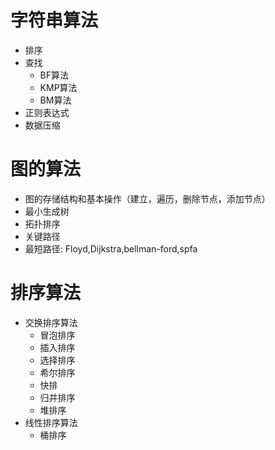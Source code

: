 # 字符串算法

- 排序
- 查找
  - BF算法
  - KMP算法
  - BM算法
- 正则表达式
- 数据压缩

# 图的算法

- 图的存储结构和基本操作（建立，遍历，删除节点，添加节点）
- 最小生成树
- 拓扑排序
- 关键路径
- 最短路径: Floyd,Dijkstra,bellman-ford,spfa

# 排序算法

- 交换排序算法
  - 冒泡排序
  - 插入排序
  - 选择排序
  - 希尔排序
  - 快排
  - 归并排序
  - 堆排序
- 线性排序算法
  - 桶排序
